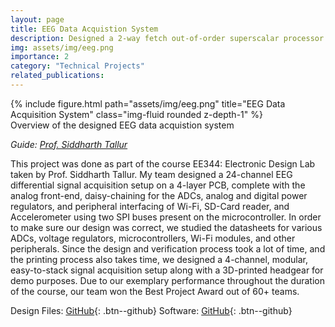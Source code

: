 ```yaml
---
layout: page
title: EEG Data Acquistion System
description: Designed a 2-way fetch out-of-order superscalar processor in VHDL
img: assets/img/eeg.png
importance: 2
category: "Technical Projects"
related_publications:
---
```


<div class="row">
    <div class="col-sm mt-4 mt-md-0">
        {% include figure.html path="assets/img/eeg.png" title="EEG Data Acquisition System" class="img-fluid rounded z-depth-1" %}
    </div>
</div>
<div class="caption">
    Overview of the designed EEG data acquistion system
</div>

_Guide: [Prof. Siddharth Tallur](https://www.ee.iitb.ac.in/web/people/siddharth-tallur/)_

This project was done as part of the course EE344: Electronic Design Lab taken by Prof. Siddharth Tallur. My team designed a 24-channel EEG differential signal acquisition setup on a 4-layer PCB, complete with the analog front-end, daisy-chaining for the ADCs, analog and digital power regulators, and peripheral interfacing of Wi-Fi, SD-Card reader, and Accelerometer using two SPI buses present on the microcontroller. In order to make sure our design was correct, we studied the datasheets for various ADCs, voltage regulators, microcontrollers, Wi-Fi modules, and other peripherals. Since the design and verification process took a lot of time, and the printing process also takes time, we designed a 4-channel, modular, easy-to-stack signal acquisition setup along with a 3D-printed headgear for demo purposes. Due to our exemplary performance throughout the duration of the course, our team won the Best Project Award out of 60+ teams.

Design Files: [GitHub](https://github.com/AnubhavBhatla/EEG-Data-Acquisition-System){: .btn--github} Software: [GitHub](https://github.com/aweditya/welbci){: .btn--github}
